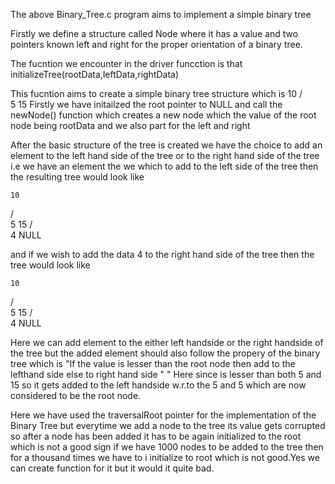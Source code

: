 The above Binary_Tree.c program aims to implement a simple binary tree

Firstly we define a structure called Node
where it has a value and two pointers known left and right for the proper orientation of a binary tree.

The fucntion we encounter in the driver funcction is that initializeTree(rootData,leftData,rightData)

This fucntion aims to create a simple binary tree structure which is 
    10
   / \
  5   15
Firstly we have initailzed the root pointer to NULL and call the newNode() function which creates a new node which the value of the root node being rootData and we also part for the left and right 

After the basic structure of the tree is created we have the choice to add an element to the left hand side of the tree or to the right hand side of the tree
i.e we have an element the we which to add to the left side of the tree then the resulting tree would look like 

    10
   / \
  5   15
 / \
4   NULL

and if we wish to add the data 4 to the right hand side of the tree then the tree would look like

    10
   / \
  5   15
     /  \
    4    NULL

Here we can add element to the either left handside or the right handside of the tree but the added element should also follow the propery of the binary tree which is 
"If the value is lesser than the root node then add to the lefthand side else to right hand side "
"
Here since is lesser than both 5 and 15 so it gets added to the left handside w.r.to the 5 and  5 which are now considered to be the root node. 

Here we have used the traversalRoot pointer for the implementation of the Binary Tree but everytime we add a node to the tree its value gets corrupted so after a node has been added it has to be again initialized to the root which is not a good sign if we have 1000 nodes to be added to the tree then for a thousand times we have to i initialize to root which is not good.Yes we can create  function for it but it would it quite bad.
